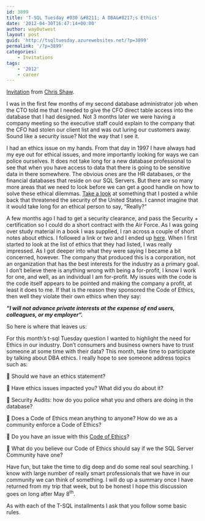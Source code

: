 ```yaml
---
id: 3899
title: 'T-SQL Tuesday #030 &#8211; A DBA&#8217;s Ethics'
date: '2012-04-30T16:47:14+00:00'
author: way0utwest
layout: post
guid: 'http://tsqltuesday.azurewebsites.net/?p=3899'
permalink: '/?p=3899'
categories:
    - Invitations
tags:
    - '2012'
    - career
---
```


[Invitation](https://chrisshaw.wordpress.com/2012/04/30/a-dbas-ethics-t-sql-tuesday-30/) from [Chris Shaw](https://chrisshaw.wordpress.com/).

I was in the first few months of my second database administrator job when the CTO told me that I needed to give the CFO direct table access into the database that I had designed. Not 3 months later we were having a company meeting so the executive staff could explain to the company that the CFO had stolen our client list and was out luring our customers away. Sound like a security issue? Not the way that I see it.

I had an ethics issue on my hands. From that day in 1997 I have always had my eye out for ethical issues, and more importantly looking for ways we can police ourselves. It does not take long for a new database professional to see that when you have access to data that there is going to be sensitive data in there somewhere. The obvious ones are the HR databases, or the financial databases that reside on our SQL Servers. But there are so many more areas that we need to look before we can get a good handle on how to solve these ethical dilemmas. [Take a look](https://chrisshaw.wordpress.com/2010/03/11/database-security-issues/) at something that I posted a while back that threatened the security of the United States. I cannot imagine that it would take long for an ethical person to say, “Really?”

A few months ago I had to get a security clearance, and pass the Security + certification so I could do a short contract with the Air Force. As I was going over study material in a book I was supplied, I ran across a couple of short notes about ethics. I followed a link or two and I ended up [here](http://www.sans.org/security-resources/ethics.php). When I first started to look at the list of ethics that they had listed, I was really impressed. As I got deeper into what they were saying I became a bit concerned, however. The company that produced this is a corporation, not an organization that has the best interests for the industry as a primary goal. I don’t believe there is anything wrong with being a for-profit, I know I work for one, and well, as an individual I am for-profit. My issues with the code is the code itself appears to be pointed and making the company a profit, at least it does to me. If that is the reason they sponsored the Code of Ethics, then well they violate their own ethics when they say:

***“I will not advance private interests at the expense of end users, colleagues, or my employer“.***

So here is where that leaves us:

For this month’s t-sql Tuesday question I wanted to highlight the need for Ethics in our industry. Don’t consumers and business owners have to trust someone at some time with their data? This month, take time to participate by talking about DBA ethics. I really hope to see someone address topics such as:

 Should we have an ethics statement?

 Have ethics issues impacted you? What did you do about it?

 Security Audits: how do you police what you and others are doing in the database?

 Does a Code of Ethics mean anything to anyone? How do we as a community enforce a Code of Ethics?

 Do you have an issue with this [Code of Ethics](http://www.sans.org/security-resources/ethics.php)?

 What do you believe our Code of Ethics should say if we the SQL Server Community have one?

Have fun, but take the time to dig deep and do some real soul searching. I know with large number of really smart professionals that we have in our community we can think of something. I will do up a summary once I have returned from my trip that week, but to be honest I hope this discussion goes on long after May 8<sup>th</sup>.

As with each of the T-SQL installments I ask that you follow some basic rules.